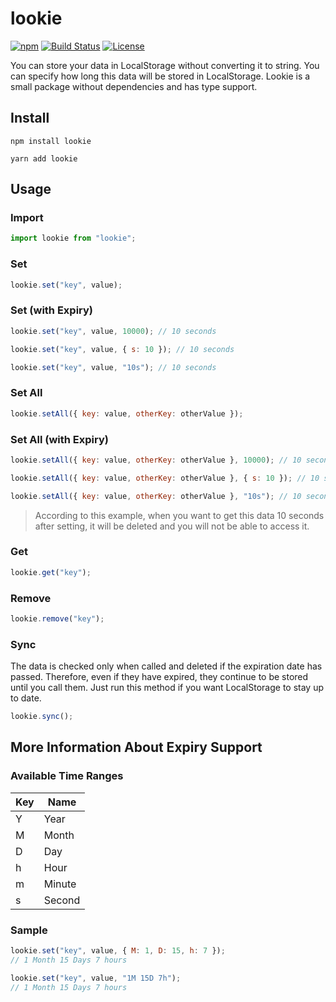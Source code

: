 # lookie

[![npm](https://img.shields.io/npm/v/lookie?color=%234fc921)](https://www.npmjs.com/package/lookie)
[![Build Status](https://github.com/aykutkardas/lookie/workflows/build/badge.svg?color=%234fc921)](https://github.com/aykutkardas/lookie/actions)
[![License](https://img.shields.io/badge/License-MIT-green.svg?color=%234fc921)](https://opensource.org/licenses/MIT)

You can store your data in LocalStorage without converting it to string. You can specify how long this data will be stored in LocalStorage. Lookie is a small package without dependencies and has type support.

## Install

```
npm install lookie
```

```
yarn add lookie
```

## Usage

### Import

```js
import lookie from "lookie";
```

### Set

```js
lookie.set("key", value);
```

### Set (with Expiry)

```js
lookie.set("key", value, 10000); // 10 seconds

lookie.set("key", value, { s: 10 }); // 10 seconds

lookie.set("key", value, "10s"); // 10 seconds
```

### Set All

```js
lookie.setAll({ key: value, otherKey: otherValue });
```

### Set All (with Expiry)

```js
lookie.setAll({ key: value, otherKey: otherValue }, 10000); // 10 seconds

lookie.setAll({ key: value, otherKey: otherValue }, { s: 10 }); // 10 seconds

lookie.setAll({ key: value, otherKey: otherValue }, "10s"); // 10 seconds
```

> According to this example, when you want to get this data 10 seconds after setting, it will be deleted and you will not be able to access it.

### Get

```js
lookie.get("key");
```

### Remove

```js
lookie.remove("key");
```

### Sync

The data is checked only when called and deleted if the expiration date has passed. Therefore, even if they have expired, they continue to be stored until you call them. Just run this method if you want LocalStorage to stay up to date.

```js
lookie.sync();
```

## More Information About Expiry Support

### Available Time Ranges

| Key | Name   |
| --- | ------ |
| Y   | Year   |
| M   | Month  |
| D   | Day    |
| h   | Hour   |
| m   | Minute |
| s   | Second |

### Sample

```js
lookie.set("key", value, { M: 1, D: 15, h: 7 });
// 1 Month 15 Days 7 hours

lookie.set("key", value, "1M 15D 7h");
// 1 Month 15 Days 7 hours
```

